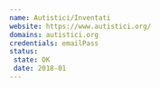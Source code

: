 ```yaml
---
name: Autistici/Inventati
website: https://www.autistici.org/
domains: autistici.org
credentials: emailPass
status:
 state: OK
 date: 2018-01
---
```

